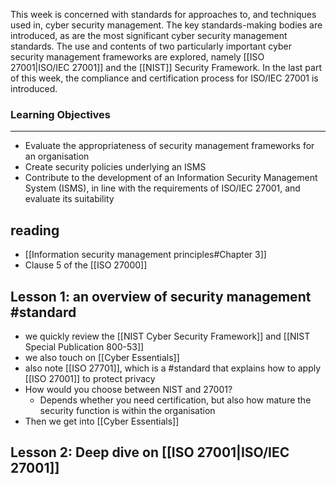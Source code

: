 This week is concerned with standards for approaches to, and techniques used in, cyber security management. The key standards-making bodies are introduced, as are the most significant cyber security management standards. The use and contents of two particularly important cyber security management frameworks are explored, namely [[ISO 27001|ISO/IEC 27001]] and the [[NIST]] Security Framework. In the last part of this week, the compliance and certification process for ISO/IEC 27001 is introduced.

### Learning Objectives

---

-   Evaluate the appropriateness of security management frameworks for an organisation
-   Create security policies underlying an ISMS
-   Contribute to the development of an Information Security Management System (ISMS), in line with the requirements of ISO/IEC 27001, and evaluate its suitability

## reading
- [[Information security management principles#Chapter 3]]
- Clause 5 of the [[ISO 27000]]


## Lesson 1: an overview of security management #standard 
- we quickly review the [[NIST Cyber Security Framework]] and [[NIST Special Publication 800-53]]
- we also touch on [[Cyber Essentials]]
- also note [[ISO 27701]], which is a #standard that explains how to apply [[ISO 27001]] to protect privacy
- How would you choose between NIST and 27001?
	- Depends whether you need certification, but also how mature the security function is within the organisation
- Then we get into [[Cyber Essentials]]

## Lesson 2: Deep dive on [[ISO 27001|ISO/IEC 27001]]

